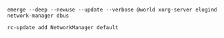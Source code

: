     emerge --deep --newuse --update --verbose @world xorg-server elogind network-manager dbus

    rc-update add NetworkManager default
